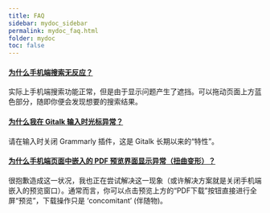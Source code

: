 ```yaml
---
title: FAQ
sidebar: mydoc_sidebar
permalink: mydoc_faq.html
folder: mydoc
toc: false
---
```


<div class="panel-group" id="accordion">
                    <div class="panel panel-default">
                        <div class="panel-heading">
                            <h4 class="panel-title">
                                <a class="noCrossRef accordion-toggle" data-toggle="collapse" data-parent="#accordion" href="#collapseOne">为什么手机端搜索无反应？</a>
                            </h4>
                        </div>
                        <div id="collapseOne" class="panel-collapse collapse noCrossRef">
                            <div class="panel-body">
                                实际上手机端搜索功能正常，但是由于显示问题产生了遮挡。可以拖动页面上方蓝色部分，随即你便会发现想要的搜索结果。
                            </div>
                        </div>
                    </div>
                    <!-- /.panel -->
                    <div class="panel panel-default">
                        <div class="panel-heading">
                            <h4 class="panel-title">
                                <a class="noCrossRef accordion-toggle" data-toggle="collapse" data-parent="#accordion" href="#collapseTwo">为什么我在 Gitalk 输入时光标异常？</a>
                            </h4>
                        </div>
                        <div id="collapseTwo" class="panel-collapse collapse noCrossRef">
                            <div class="panel-body">
                                请在输入时关闭 Grammarly 插件，这是 Gitalk 长期以来的“特性”。
                            </div>
                        </div>
                    </div>
                    <!-- /.panel -->
                    <div class="panel panel-default">
                        <div class="panel-heading">
                            <h4 class="panel-title">
                                <a class="noCrossRef accordion-toggle" data-toggle="collapse" data-parent="#accordion" href="#collapseThree">为什么手机端页面中嵌入的 PDF 预览界面显示异常（扭曲变形）？</a>
                            </h4>
                        </div>
                        <div id="collapseThree" class="panel-collapse collapse noCrossRef">
                            <div class="panel-body">
                                很抱歉造成这一状况，我也正在尝试解决这一现象（或许解决方案就是关闭手机端嵌入的预览窗口）。通常而言，你可以点击预览上方的“PDF下载”按钮直接进行全屏“预览”，下载操作只是 ‘concomitant’ (伴随物)。
                            </div>
                        </div>
                    </div>
                    <!-- /.panel -->
</div>